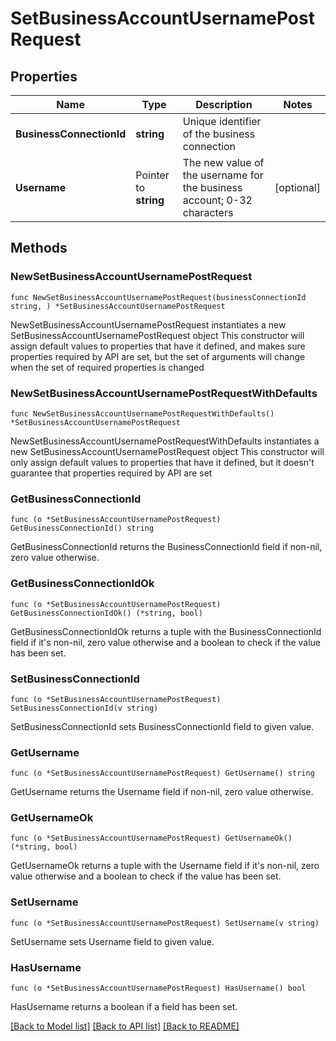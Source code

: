 # SetBusinessAccountUsernamePostRequest

## Properties

Name | Type | Description | Notes
------------ | ------------- | ------------- | -------------
**BusinessConnectionId** | **string** | Unique identifier of the business connection | 
**Username** | Pointer to **string** | The new value of the username for the business account; 0-32 characters | [optional] 

## Methods

### NewSetBusinessAccountUsernamePostRequest

`func NewSetBusinessAccountUsernamePostRequest(businessConnectionId string, ) *SetBusinessAccountUsernamePostRequest`

NewSetBusinessAccountUsernamePostRequest instantiates a new SetBusinessAccountUsernamePostRequest object
This constructor will assign default values to properties that have it defined,
and makes sure properties required by API are set, but the set of arguments
will change when the set of required properties is changed

### NewSetBusinessAccountUsernamePostRequestWithDefaults

`func NewSetBusinessAccountUsernamePostRequestWithDefaults() *SetBusinessAccountUsernamePostRequest`

NewSetBusinessAccountUsernamePostRequestWithDefaults instantiates a new SetBusinessAccountUsernamePostRequest object
This constructor will only assign default values to properties that have it defined,
but it doesn't guarantee that properties required by API are set

### GetBusinessConnectionId

`func (o *SetBusinessAccountUsernamePostRequest) GetBusinessConnectionId() string`

GetBusinessConnectionId returns the BusinessConnectionId field if non-nil, zero value otherwise.

### GetBusinessConnectionIdOk

`func (o *SetBusinessAccountUsernamePostRequest) GetBusinessConnectionIdOk() (*string, bool)`

GetBusinessConnectionIdOk returns a tuple with the BusinessConnectionId field if it's non-nil, zero value otherwise
and a boolean to check if the value has been set.

### SetBusinessConnectionId

`func (o *SetBusinessAccountUsernamePostRequest) SetBusinessConnectionId(v string)`

SetBusinessConnectionId sets BusinessConnectionId field to given value.


### GetUsername

`func (o *SetBusinessAccountUsernamePostRequest) GetUsername() string`

GetUsername returns the Username field if non-nil, zero value otherwise.

### GetUsernameOk

`func (o *SetBusinessAccountUsernamePostRequest) GetUsernameOk() (*string, bool)`

GetUsernameOk returns a tuple with the Username field if it's non-nil, zero value otherwise
and a boolean to check if the value has been set.

### SetUsername

`func (o *SetBusinessAccountUsernamePostRequest) SetUsername(v string)`

SetUsername sets Username field to given value.

### HasUsername

`func (o *SetBusinessAccountUsernamePostRequest) HasUsername() bool`

HasUsername returns a boolean if a field has been set.


[[Back to Model list]](../README.md#documentation-for-models) [[Back to API list]](../README.md#documentation-for-api-endpoints) [[Back to README]](../README.md)


